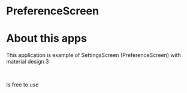 # PreferenceScreen
<h1>About this apps</h1>
<p>This application is example of SettingsScreen (PreferenceScreen) with material design 3</p>
<br>
<p>Is free to use</p>
</br>
<a href="https://github.com/aquilesTrindade" alt="Creator">